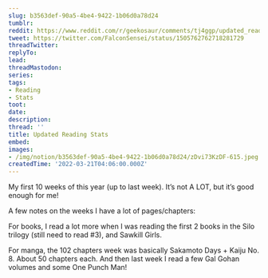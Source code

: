 ```yaml
---
slug: b3563def-90a5-4be4-9422-1b06d0a78d24
tumblr:
reddit: https://www.reddit.com/r/geekosaur/comments/tj4ggp/updated_reading_stats/
tweet: https://twitter.com/FalconSensei/status/1505762762718281729
threadTwitter:
replyTo:
lead:
threadMastodon:
series:
tags:
- Reading
- Stats
toot:
date:
description:
thread: ''
title: Updated Reading Stats
embed:
images:
- /img/notion/b3563def-90a5-4be4-9422-1b06d0a78d24/zDvi73KzDF-615.jpeg
createdTime: '2022-03-21T04:06:00.000Z'
---
```


My first 10 weeks of this year (up to last week). It’s not A LOT, but it’s good enough for me!

A few notes on the weeks I have a lot of pages/chapters:

For books, I read a lot more when I was reading the first 2 books in the Silo trilogy (still need to read #3), and Sawkill Girls.

For manga, the 102 chapters week was basically Sakamoto Days + Kaiju No. 8. About 50 chapters each. And then last week I read a few Gal Gohan volumes and some One Punch Man!